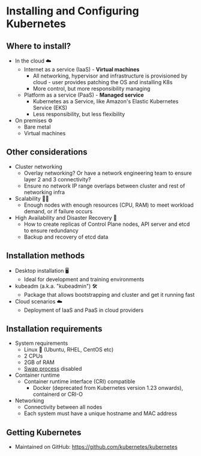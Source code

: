 # Installing and Configuring Kubernetes

## Where to install?

- In the cloud ☁️
    - Internet as a service (IaaS) - **Virtual machines**
        - All networking, hypervisor and infrastructure is provisioned by cloud - user provides patching the OS and installing K8s
        - More control, but more responsibility managing
    - Platform as a service (PaaS) - **Managed service**
        - Kubernetes as a Service, like Amazon's Elastic Kubernetes Service (EKS) 
        - Less responsibility, but less flexibility
- On premises ⚙️
    - Bare metal
    - Virtual machines

## Other considerations

- Cluster networking
    - Overlay networking? Or have a network engineering team to ensure layer 2 and 3 connectivity?
    - Ensure no network IP range overlaps between cluster and rest of networking infra
- Scalability 🧗‍♀️
    - Enough nodes with enough resources (CPU, RAM) to meet workload demand, or if failure occurs
- High Availability and Disaster Recovery 💩
    - How to create replicas of Control Plane nodes, API server and etcd to ensure redundancy
    - Backup and recovery of etcd data

## Installation methods

- Desktop installation 🖥️
    - Ideal for development and training environments
- kubeadm (a.k.a. "kubeadmin") 🛠️
    - Package that allows bootstrapping and cluster and get it running fast
- Cloud scenarios ☁️
    - Deployment of IaaS and PaaS in cloud providers

## Installation requirements

- System requirements
    - Linux 🐧 (Ubuntu, RHEL, CentOS etc)
    - 2 CPUs
    - 2GB of RAM
    - [Swap process](https://www.linux.com/news/all-about-linux-swap-space/) disabled
- Container runtime
    - Container runtime interface (CRI) compatible
        - Docker (deprecated from Kubernetes version 1.23 onwards), containerd or CRI-O
- Networking
    - Connectivity between all nodes
    - Each system must have a unique hostname and MAC address

## Getting Kubernetes
- Maintained on GitHub: https://github.com/kubernetes/kubernetes